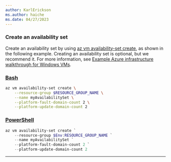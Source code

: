 ```yaml
---
author: KarlErickson
ms.author: haiche
ms.date: 04/27/2023
---
```


### Create an availability set

Create an availability set by using [az vm availability-set create](/cli/azure/vm/availability-set#az-vm-availability-set-create), as shown in the following example. Creating an availability set is optional, but we recommend it. For more information, see [Example Azure infrastructure walkthrough for Windows VMs](/azure/virtual-machines/windows/infrastructure-example).

### [Bash](#tab/bash)

```bash
az vm availability-set create \
    --resource-group $RESOURCE_GROUP_NAME \
    --name myAvailabilitySet \
    --platform-fault-domain-count 2 \
    --platform-update-domain-count 2
```

### [PowerShell](#tab/powershell)

```powershell
az vm availability-set create `
    --resource-group $Env:RESOURCE_GROUP_NAME `
    --name myAvailabilitySet `
    --platform-fault-domain-count 2 `
    --platform-update-domain-count 2
```

---
